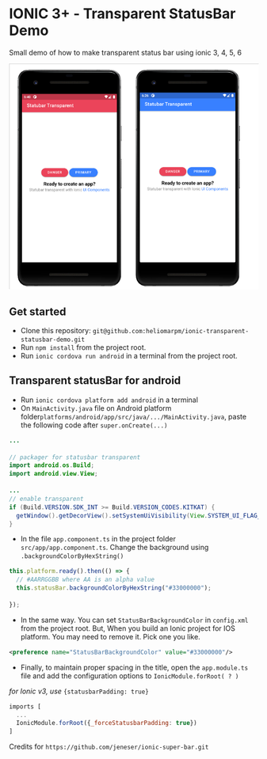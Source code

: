 # IONIC 3+ - Transparent StatusBar Demo

Small demo of how to make transparent status bar using ionic 3, 4, 5, 6

![Screenshot](https://github.com/heliomarpm/screenshots/blob/main/screenshot-ionic-demo-statusbar-transparent.png?raw=true)

## Get started

* Clone this repository:  `git@github.com:heliomarpm/ionic-transparent-statusbar-demo.git`
* Run `npm install` from the project root.
* Run `ionic cordova run android` in a terminal from the project root.

## Transparent statusBar for android

* Run `ionic cordova platform add android` in a terminal
* On `MainActivity.java` file on Android platform folder`platforms/android/app/src/java/.../MainActivity.java`, paste the following code after `super.onCreate(...)`

```java
...

// packager for statusbar transparent
import android.os.Build;
import android.view.View;

...
// enable transparent
if (Build.VERSION.SDK_INT >= Build.VERSION_CODES.KITKAT) {
  getWindow().getDecorView().setSystemUiVisibility(View.SYSTEM_UI_FLAG_LAYOUT_FULLSCREEN | View.SYSTEM_UI_FLAG_LAYOUT_STABLE);
}

```

* In the file `app.component.ts` in the project folder `src/app/app.component.ts`. Change the background using `.backgroundColorByHexString()`

```javascript
this.platform.ready().then(() => {
  // #AARRGGBB where AA is an alpha value
  this.statusBar.backgroundColorByHexString("#33000000");

});
```

* In the same way. You can set `StatusBarBackgroundColor` in `config.xml` from the project root.
But, When you build an Ionic project for IOS platform. You may need to remove it. Pick one you like.

```xml
<preference name="StatusBarBackgroundColor" value="#33000000"/>
```

* Finally, to maintain proper spacing in the title, open the `app.module.ts` file and add the configuration options to `IonicModule.forRoot( ? )`

_for Ionic v3, use_ `{statusbarPadding: true}`

```javascript
imports [
  ...
  IonicModule.forRoot({_forceStatusbarPadding: true})
]
```

Credits for `https://github.com/jeneser/ionic-super-bar.git`
